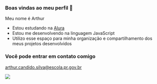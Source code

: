 ### Boas vindas ao meu perfil 🚙

Meu nome é Arthur

- Estou estudando na [Alura](https://www.alura.com.br)
- Estou me desenvolvendo na linguagem JavaScript
- Utilizo esse espaço para minha organização e compartilhamento dos meus projetos desenvolvidos

### Você pode entrar em contato comigo 

arthur.candido.silva@escola.pr.gov.br


![](https://media1.tenor.com/m/-qBsG1HwR4oAAAAC/cat-dance-dancing-cat.gif)
